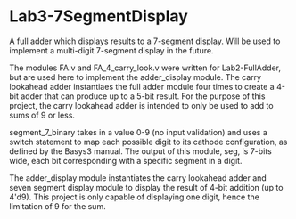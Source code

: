# Lab3-7SegmentDisplay
A full adder which displays results to a 7-segment display. Will be used to implement a multi-digit 7-segment display in the future.

The modules FA.v and FA_4_carry_look.v were written for Lab2-FullAdder, but are used here to implement the adder_display module. The carry lookahead adder instantiaes the full adder module four times to create a 4-bit adder that can produce up to a 5-bit result. For the purpose of this project, the carry lookahead adder is intended to only be used to add to sums of 9 or less.

segment_7_binary takes in a value 0-9 (no input validation) and uses a switch statement to map each possible digit to its cathode configuration, as defined by the Basys3 manual. The output of this module, seg, is 7-bits wide, each bit corresponding with a specific segment in a digit.

The adder_display module instantiates the carry lookahead adder and seven segment display module to display the result of 4-bit addition (up to 4'd9). This project is only capable of displaying one digit, hence the limitation of 9 for the sum.
